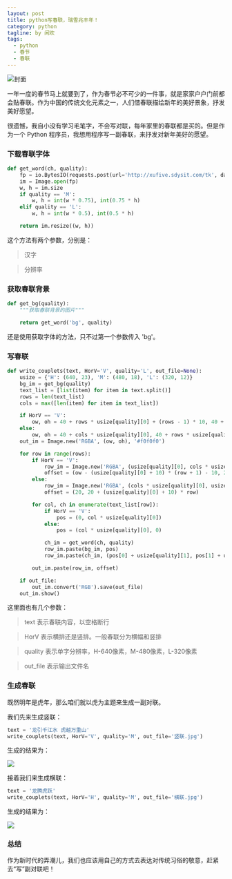 ```yaml
---
layout: post
title: python写春联，瑞雪兆丰年！
category: python
tagline: by 闲欢
tags: 
  - python
  - 春节
  - 春联
---
```




![封面](http://www.justdopython.com/assets/images/2022/01/couplets/0.png)

一年一度的春节马上就要到了，作为春节必不可少的一件事，就是家家户户门前都会贴春联。作为中国的传统文化元素之一，人们借春联描绘新年的美好景象，抒发美好愿望。

很遗憾，我自小没有学习毛笔字，不会写对联，每年家里的春联都是买的。但是作为一个 Python 程序员，我想用程序写一副春联，来抒发对新年美好的愿望。

<!--more-->

### 下载春联字体

```python
def get_word(ch, quality):
    fp = io.BytesIO(requests.post(url='http://xufive.sdysit.com/tk', data={'ch': ch}).content)
    im = Image.open(fp)
    w, h = im.size
    if quality == 'M':
        w, h = int(w * 0.75), int(0.75 * h)
    elif quality == 'L':
        w, h = int(w * 0.5), int(0.5 * h)

    return im.resize((w, h))

```

这个方法有两个参数，分别是：

> 汉字

> 分辨率


### 获取春联背景

```python
def get_bg(quality):
    """获取春联背景的图片"""

    return get_word('bg', quality)
```

还是使用获取字体的方法，只不过第一个参数传入 'bg'。

### 写春联

```python
def write_couplets(text, HorV='V', quality='L', out_file=None):
    usize = {'H': (640, 23), 'M': (480, 18), 'L': (320, 12)}
    bg_im = get_bg(quality)
    text_list = [list(item) for item in text.split()]
    rows = len(text_list)
    cols = max([len(item) for item in text_list])

    if HorV == 'V':
        ow, oh = 40 + rows * usize[quality][0] + (rows - 1) * 10, 40 + cols * usize[quality][0]
    else:
        ow, oh = 40 + cols * usize[quality][0], 40 + rows * usize[quality][0] + (rows - 1) * 10
    out_im = Image.new('RGBA', (ow, oh), '#f0f0f0')

    for row in range(rows):
        if HorV == 'V':
            row_im = Image.new('RGBA', (usize[quality][0], cols * usize[quality][0]), 'white')
            offset = (ow - (usize[quality][0] + 10) * (row + 1) - 10, 20)
        else:
            row_im = Image.new('RGBA', (cols * usize[quality][0], usize[quality][0]), 'white')
            offset = (20, 20 + (usize[quality][0] + 10) * row)

        for col, ch in enumerate(text_list[row]):
            if HorV == 'V':
                pos = (0, col * usize[quality][0])
            else:
                pos = (col * usize[quality][0], 0)

            ch_im = get_word(ch, quality)
            row_im.paste(bg_im, pos)
            row_im.paste(ch_im, (pos[0] + usize[quality][1], pos[1] + usize[quality][1]), mask=ch_im)

        out_im.paste(row_im, offset)

    if out_file:
        out_im.convert('RGB').save(out_file)
    out_im.show()

```

这里面也有几个参数：
> text 表示春联内容，以空格断行

> HorV 表示横排还是竖排。一般春联分为横幅和竖排

> quality 表示单字分辨率，H-640像素，M-480像素，L-320像素

> out_file 表示输出文件名


### 生成春联

既然明年是虎年，那么咱们就以虎为主题来生成一副对联。

我们先来生成竖联：

```python
text = '龙引千江水 虎越万重山'
write_couplets(text, HorV='V', quality='M', out_file='竖联.jpg')
```

生成的结果为：

![](http://www.justdopython.com/assets/images/2022/01/couplets/1.png)

接着我们来生成横联：

```python
text = '龙腾虎跃'
write_couplets(text, HorV='H', quality='M', out_file='横联.jpg')

```

生成的结果为：

![](http://www.justdopython.com/assets/images/2022/01/couplets/2.png)


### 总结

作为新时代的弄潮儿，我们也应该用自己的方式去表达对传统习俗的敬意，赶紧去“写”副对联吧！

